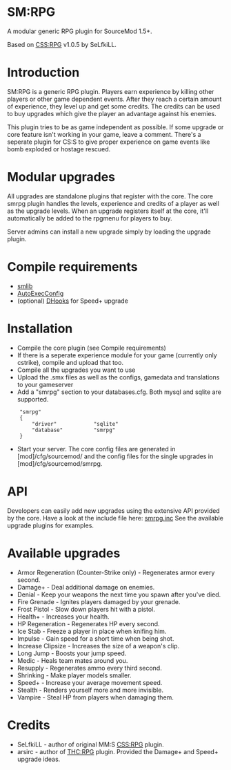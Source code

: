 SM:RPG
=====

A modular generic RPG plugin for SourceMod 1.5+.

Based on [CSS:RPG](http://forums.alliedmods.net/showthread.php?t=51039) v1.0.5 by SeLfkiLL.

# Introduction
SM:RPG is a generic RPG plugin. Players earn experience by killing other players or other game dependent events. After they reach a certain amount of experience, they level up and get some credits.
The credits can be used to buy upgrades which give the player an advantage against his enemies.

This plugin tries to be as game independent as possible. If some upgrade or core feature isn't working in your game, leave a comment.
There's a seperate plugin for CS:S to give proper experience on game events like bomb exploded or hostage rescued.

# Modular upgrades
All upgrades are standalone plugins that register with the core. The core smrpg plugin handles the levels, experience and credits of a player as well as the upgrade levels.
When an upgrade registers itself at the core, it'll automatically be added to the rpgmenu for players to buy.

Server admins can install a new upgrade simply by loading the upgrade plugin.

# Compile requirements
* [smlib](https://github.com/bcserv/smlib)
* [AutoExecConfig](https://github.com/Impact123/AutoExecConfig)
* (optional) [DHooks](https://forums.alliedmods.net/showthread.php?t=180114) for Speed+ upgrade

# Installation
* Compile the core plugin (see Compile requirements)
* If there is a seperate experience module for your game (currently only cstrike), compile and upload that too.
* Compile all the upgrades you want to use
* Upload the .smx files as well as the configs, gamedata and translations to your gameserver
* Add a "smrpg" section to your databases.cfg. Both mysql and sqlite are supported.

```
	"smrpg"
	{
		"driver"			"sqlite"
		"database"			"smrpg"
	}
```
* Start your server. The core config files are generated in [mod]/cfg/sourcemod/ and the config files for the single upgrades in [mod]/cfg/sourcemod/smrpg.

# API
Developers can easily add new upgrades using the extensive API provided by the core.
Have a look at the include file here: [smrpg.inc](https://github.com/peace-maker/smrpg/blob/master/scripting/include/smrpg.inc)
See the available upgrade plugins for examples.

# Available upgrades
* Armor Regeneration (Counter-Strike only) - Regenerates armor every second.
* Damage+ - Deal additional damage on enemies.
* Denial - Keep your weapons the next time you spawn after you've died.
* Fire Grenade - Ignites players damaged by your grenade.
* Frost Pistol - Slow down players hit with a pistol.
* Health+ - Increases your health.
* HP Regeneration - Regenerates HP every second.
* Ice Stab - Freeze a player in place when knifing him.
* Impulse - Gain speed for a short time when being shot.
* Increase Clipsize - Increases the size of a weapon's clip.
* Long Jump - Boosts your jump speed.
* Medic - Heals team mates around you.
* Resupply - Regenerates ammo every third second.
* Shrinking - Make player models smaller.
* Speed+ - Increase your average movement speed.
* Stealth - Renders yourself more and more invisible.
* Vampire - Steal HP from players when damaging them.

# Credits
* SeLfkiLL - author of original MM:S [CSS:RPG](http://forums.alliedmods.net/showthread.php?t=51039) plugin.
* arsirc - author of [THC:RPG](https://forums.alliedmods.net/showthread.php?p=1142124) plugin. Provided the Damage+ and Speed+ upgrade ideas.